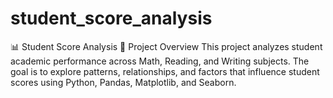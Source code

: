 # student_score_analysis
📊 Student Score Analysis 📌 Project Overview  This project analyzes student academic performance across Math, Reading, and Writing subjects. The goal is to explore patterns, relationships, and factors that influence student scores using Python, Pandas, Matplotlib, and Seaborn.
